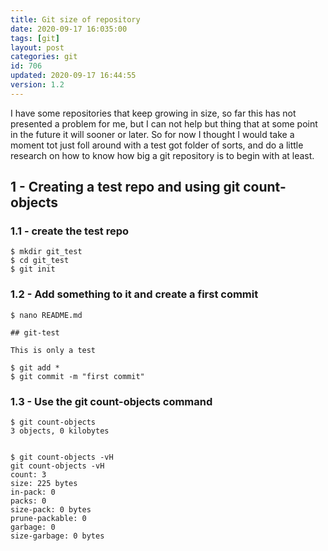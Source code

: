 ```yaml
---
title: Git size of repository
date: 2020-09-17 16:035:00
tags: [git]
layout: post
categories: git
id: 706
updated: 2020-09-17 16:44:55
version: 1.2
---
```


I have some repositories that keep growing in size, so far this has not presented a problem for me, but I can not help but thing that at some point in the future it will sooner or later. So for now I thought I would take a moment tot just foll around with a test got folder of sorts, and do a little research on how to know how big a git repository is to begin with at least.

<!-- more -->

## 1 - Creating a test repo and using git count-objects

### 1.1 - create the test repo

```
$ mkdir git_test
$ cd git_test
$ git init
```

### 1.2 - Add something to it and create a first commit

```
$ nano README.md
```

```
## git-test
 
This is only a test
```

```
$ git add *
$ git commit -m "first commit"
```


### 1.3 - Use the git count-objects command

```
$ git count-objects
3 objects, 0 kilobytes
```

```

$ git count-objects -vH
git count-objects -vH
count: 3
size: 225 bytes
in-pack: 0
packs: 0
size-pack: 0 bytes
prune-packable: 0
garbage: 0
size-garbage: 0 bytes
```
